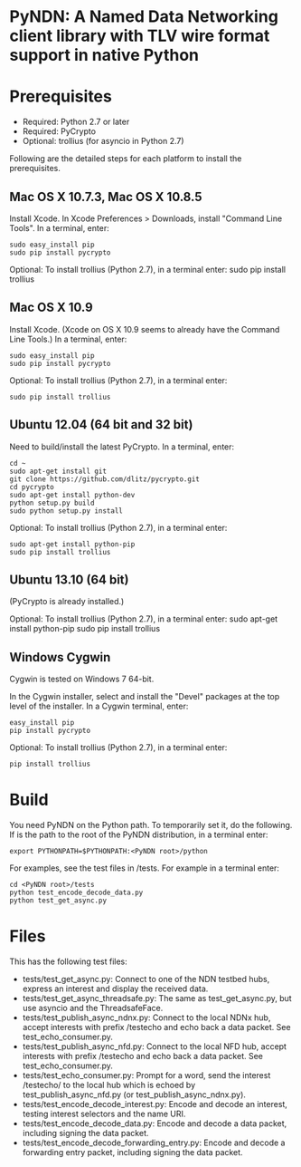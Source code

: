 PyNDN: A Named Data Networking client library with TLV wire format support in native Python
===========================================================================================

Prerequisites
=============
* Required: Python 2.7 or later
* Required: PyCrypto
* Optional: trollius (for asyncio in Python 2.7)

Following are the detailed steps for each platform to install the prerequisites.

## Mac OS X 10.7.3, Mac OS X 10.8.5
Install Xcode.
In Xcode Preferences > Downloads, install "Command Line Tools".
In a terminal, enter:

    sudo easy_install pip
    sudo pip install pycrypto

Optional: To install trollius (Python 2.7), in a terminal enter:
    sudo pip install trollius

## Mac OS X 10.9
Install Xcode.  (Xcode on OS X 10.9 seems to already have the Command Line Tools.)
In a terminal, enter:

    sudo easy_install pip
    sudo pip install pycrypto

Optional: To install trollius (Python 2.7), in a terminal enter:

    sudo pip install trollius

## Ubuntu 12.04 (64 bit and 32 bit)
Need to build/install the latest PyCrypto. In a terminal, enter:

    cd ~
    sudo apt-get install git
    git clone https://github.com/dlitz/pycrypto.git
    cd pycrypto
    sudo apt-get install python-dev
    python setup.py build
    sudo python setup.py install

Optional: To install trollius (Python 2.7), in a terminal enter:

    sudo apt-get install python-pip
    sudo pip install trollius

## Ubuntu 13.10 (64 bit)
(PyCrypto is already installed.)

Optional: To install trollius (Python 2.7), in a terminal enter:
    sudo apt-get install python-pip
    sudo pip install trollius

## Windows Cygwin
Cygwin is tested on Windows 7 64-bit. 

In the Cygwin installer, select and install the "Devel" packages at the top level of the installer.
In a Cygwin terminal, enter:

    easy_install pip
    pip install pycrypto

Optional: To install trollius (Python 2.7), in a terminal enter:

    pip install trollius

Build
=====
You need PyNDN on the Python path.  To temporarily set it, do the following.
If <PyNDN root> is the path to the root of the PyNDN distribution, in a terminal enter:

    export PYTHONPATH=$PYTHONPATH:<PyNDN root>/python

For examples, see the test files in <PyNDN root>/tests.  For example in a terminal enter:

    cd <PyNDN root>/tests
    python test_encode_decode_data.py
    python test_get_async.py

Files
=====
This has the following test files:

* tests/test_get_async.py: Connect to one of the NDN testbed hubs, express an interest and display the received data.
* tests/test_get_async_threadsafe.py: The same as test_get_async.py, but use asyncio and the ThreadsafeFace.
* tests/test_publish_async_ndnx.py: Connect to the local NDNx hub, accept interests with prefix /testecho and echo back a data packet. See test_echo_consumer.py.
* tests/test_publish_async_nfd.py: Connect to the local NFD hub, accept interests with prefix /testecho and echo back a data packet. See test_echo_consumer.py.
* tests/test_echo_consumer.py: Prompt for a word, send the interest /testecho/<word> to the local hub which is echoed by test_publish_async_nfd.py (or test_publish_async_ndnx.py).
* tests/test_encode_decode_interest.py: Encode and decode an interest, testing interest selectors and the name URI.
* tests/test_encode_decode_data.py: Encode and decode a data packet, including signing the data packet.
* tests/test_encode_decode_forwarding_entry.py: Encode and decode a forwarding entry packet, including signing the data packet.
